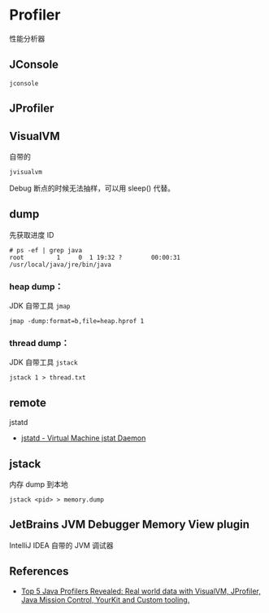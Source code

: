 # Profiler

性能分析器

## JConsole

```
jconsole
```

## JProfiler

## VisualVM

自带的

```
jvisualvm
```

Debug 断点的时候无法抽样，可以用 sleep() 代替。

## dump

先获取进度 ID

```
# ps -ef | grep java
root         1     0  1 19:32 ?        00:00:31 /usr/local/java/jre/bin/java
```

### heap dump：

JDK 自带工具 `jmap`

```
jmap -dump:format=b,file=heap.hprof 1
```

### thread dump：

JDK 自带工具 `jstack`

```
jstack 1 > thread.txt
```

## remote

jstatd

* [jstatd - Virtual Machine jstat Daemon](https://docs.oracle.com/javase/7/docs/technotes/tools/share/jstatd.html)

## jstack

内存 dump 到本地

```
jstack <pid> > memory.dump
```

## JetBrains JVM Debugger Memory View plugin

IntelliJ IDEA 自带的 JVM 调试器

## References

* [Top 5 Java Profilers Revealed: Real world data with VisualVM, JProfiler, Java Mission Control, YourKit and Custom tooling.](https://zeroturnaround.com/rebellabs/top-5-java-profilers-revealed-real-world-data-with-visualvm-jprofiler-java-mission-control-yourkit-and-custom-tooling/)
